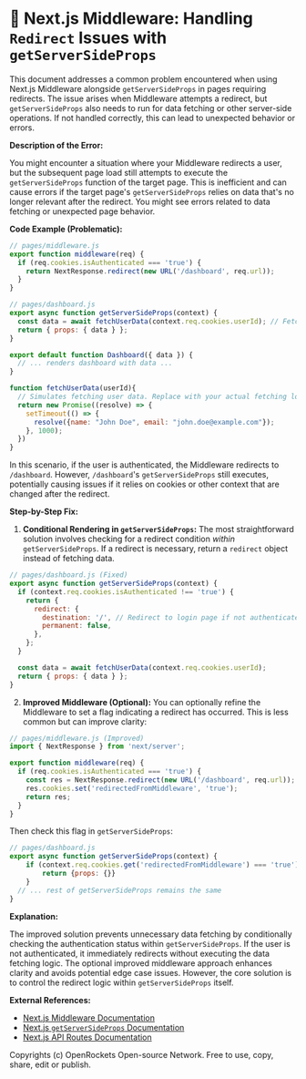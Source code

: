 # 🐞 Next.js Middleware: Handling `Redirect` Issues with `getServerSideProps`


This document addresses a common problem encountered when using Next.js Middleware alongside `getServerSideProps` in pages requiring redirects.  The issue arises when Middleware attempts a redirect, but `getServerSideProps` also needs to run for data fetching or other server-side operations.  If not handled correctly, this can lead to unexpected behavior or errors.

**Description of the Error:**

You might encounter a situation where your Middleware redirects a user, but the subsequent page load still attempts to execute the `getServerSideProps` function of the target page. This is inefficient and can cause errors if the target page's `getServerSideProps` relies on data that's no longer relevant after the redirect.  You might see errors related to data fetching or unexpected page behavior.

**Code Example (Problematic):**

```javascript
// pages/middleware.js
export function middleware(req) {
  if (req.cookies.isAuthenticated === 'true') {
    return NextResponse.redirect(new URL('/dashboard', req.url));
  }
}

// pages/dashboard.js
export async function getServerSideProps(context) {
  const data = await fetchUserData(context.req.cookies.userId); // Fetches user data
  return { props: { data } };
}

export default function Dashboard({ data }) {
  // ... renders dashboard with data ...
}

function fetchUserData(userId){
  // Simulates fetching user data. Replace with your actual fetching logic
  return new Promise((resolve) => {
    setTimeout(() => {
      resolve({name: "John Doe", email: "john.doe@example.com"});
    }, 1000);
  })
}

```

In this scenario, if the user is authenticated, the Middleware redirects to `/dashboard`. However, `/dashboard`'s `getServerSideProps` still executes, potentially causing issues if it relies on cookies or other context that are changed after the redirect.

**Step-by-Step Fix:**


1. **Conditional Rendering in `getServerSideProps`:**  The most straightforward solution involves checking for a redirect condition *within* `getServerSideProps`.  If a redirect is necessary, return a `redirect` object instead of fetching data.

```javascript
// pages/dashboard.js (Fixed)
export async function getServerSideProps(context) {
  if (context.req.cookies.isAuthenticated !== 'true') {
    return {
      redirect: {
        destination: '/', // Redirect to login page if not authenticated.
        permanent: false,
      },
    };
  }

  const data = await fetchUserData(context.req.cookies.userId);
  return { props: { data } };
}
```

2. **Improved Middleware (Optional):** You can optionally refine the Middleware to set a flag indicating a redirect has occurred. This is less common but can improve clarity:

```javascript
// pages/middleware.js (Improved)
import { NextResponse } from 'next/server';

export function middleware(req) {
  if (req.cookies.isAuthenticated === 'true') {
    const res = NextResponse.redirect(new URL('/dashboard', req.url));
    res.cookies.set('redirectedFromMiddleware', 'true');
    return res;
  }
}
```

Then check this flag in `getServerSideProps`:

```javascript
// pages/dashboard.js
export async function getServerSideProps(context) {
    if (context.req.cookies.get('redirectedFromMiddleware') === 'true'){
        return {props: {}}
    }
  // ... rest of getServerSideProps remains the same
}
```


**Explanation:**

The improved solution prevents unnecessary data fetching by conditionally checking the authentication status within `getServerSideProps`. If the user is not authenticated, it immediately redirects without executing the data fetching logic.  The optional improved middleware approach enhances clarity and avoids potential edge case issues.  However, the core solution is to control the redirect logic within `getServerSideProps` itself.

**External References:**

* [Next.js Middleware Documentation](https://nextjs.org/docs/app/building-your-application/routing/middleware)
* [Next.js `getServerSideProps` Documentation](https://nextjs.org/docs/basic-features/data-fetching/get-server-side-props)
* [Next.js API Routes Documentation](https://nextjs.org/docs/api-routes/introduction)


Copyrights (c) OpenRockets Open-source Network. Free to use, copy, share, edit or publish.

